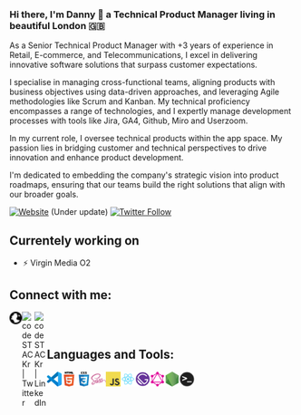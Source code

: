 ### Hi there, I'm Danny 👋 a Technical Product Manager living in beautiful London 🇬🇧

As a Senior Technical Product Manager with +3 years of experience in Retail, E-commerce, and Telecommunications, I excel in delivering innovative software solutions that surpass customer expectations.

I specialise in managing cross-functional teams, aligning products with business objectives using data-driven approaches, and leveraging Agile methodologies like Scrum and Kanban. My technical proficiency encompasses a range of technologies, and I expertly manage development processes with tools like Jira, GA4, Github, Miro and Userzoom.

In my current role, I oversee technical products within the app space. My passion lies in bridging customer and technical perspectives to drive innovation and enhance product development.

I'm dedicated to embedding the company's strategic vision into product roadmaps, ensuring that our teams build the right solutions that align with our broader goals.


[![Website](https://img.shields.io/website?label=dannymonroy.com&style=for-the-badge&url=https%3A%2F%2Fdannymonroy.com)](https://www.dannymonroy.com) (Under update)
[![Twitter Follow](https://img.shields.io/twitter/follow/dannypmonroy?color=1DA1F2&logo=twitter&style=for-the-badge)](https://twitter.com/intent/follow?screen_name=dannypmonroy)

## Currentely working on

- ⚡ Virgin Media O2


## Connect with me:

[<img align="left" alt="codeSTACKr.com" width="22px" src="https://raw.githubusercontent.com/iconic/open-iconic/master/svg/globe.svg" />][website]
[<img align="left" alt="codeSTACKr | Twitter" width="22px" src="https://cdn.jsdelivr.net/npm/simple-icons@v3/icons/twitter.svg" />][twitter]
[<img align="left" alt="codeSTACKr | LinkedIn" width="22px" src="https://cdn.jsdelivr.net/npm/simple-icons@v3/icons/linkedin.svg" />][linkedin]

<br />
<br />

## Languages and Tools:

<img align="left" alt="Visual Studio Code" width="26px" src="https://raw.githubusercontent.com/github/explore/80688e429a7d4ef2fca1e82350fe8e3517d3494d/topics/visual-studio-code/visual-studio-code.png" />
<img align="left" alt="HTML5" width="26px" src="https://raw.githubusercontent.com/github/explore/80688e429a7d4ef2fca1e82350fe8e3517d3494d/topics/html/html.png" />
<img align="left" alt="CSS3" width="26px" src="https://raw.githubusercontent.com/github/explore/80688e429a7d4ef2fca1e82350fe8e3517d3494d/topics/css/css.png" />
<img align="left" alt="Sass" width="26px" src="https://raw.githubusercontent.com/github/explore/80688e429a7d4ef2fca1e82350fe8e3517d3494d/topics/sass/sass.png" />
<img align="left" alt="JavaScript" width="26px" src="https://raw.githubusercontent.com/github/explore/80688e429a7d4ef2fca1e82350fe8e3517d3494d/topics/javascript/javascript.png" />
<img align="left" alt="React" width="26px" src="https://raw.githubusercontent.com/github/explore/80688e429a7d4ef2fca1e82350fe8e3517d3494d/topics/react/react.png" />
<img align="left" alt="Gatsby" width="26px" src="https://raw.githubusercontent.com/github/explore/e94815998e4e0713912fed477a1f346ec04c3da2/topics/gatsby/gatsby.png" />
<img align="left" alt="GraphQL" width="26px" src="https://raw.githubusercontent.com/github/explore/80688e429a7d4ef2fca1e82350fe8e3517d3494d/topics/graphql/graphql.png" />
<img align="left" alt="Node.js" width="26px" src="https://raw.githubusercontent.com/github/explore/80688e429a7d4ef2fca1e82350fe8e3517d3494d/topics/nodejs/nodejs.png" />
<img align="left" alt="Terminal" width="26px" src="https://raw.githubusercontent.com/github/explore/80688e429a7d4ef2fca1e82350fe8e3517d3494d/topics/terminal/terminal.png" />

<br />
<br />

[website]: https://dannymonroy.com
[twitter]: https://twitter.com/dannypmonroy
[linkedin]: https://www.linkedin.com/in/danny-p-monroy



